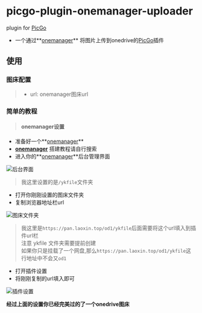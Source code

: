 # picgo-plugin-onemanager-uploader

plugin for [PicGo](https://github.com/Molunerfinn/PicGo)

- 一个通过**[onemanager](https://github.com/qkqpttgf/OneManager-php)** 将图片上传到onedrive的[PicGo](https://github.com/Molunerfinn/PicGo)插件

## 使用

### 图床配置

> - url: onemanager图床url

### 简单的教程

> #### onemanager设置

- 准备好一个**[onemanager](https://github.com/qkqpttgf/OneManager-php)** 
- **[onemanager](https://github.com/qkqpttgf/OneManager-php)** 搭建教程请自行搜索
- 进入你的**[onemanager](https://github.com/qkqpttgf/OneManager-php)**后台管理界面

![后台界面](https://pan.laoxin.top/od1/ykfile/3f60a3e0db1fb0016b52c065a9099bb0.png)

> 我这里设置的是`/ykfile`文件夹

- 打开你刚刚设置的图床文件夹
- 复制浏览器地址栏url

![图床文件夹](https://pan.laoxin.top/od1/ykfile/ce1dcc30ee6091e4668613f76b2a46c4.png)

> 我这里是`https://pan.laoxin.top/od1/ykfile`后面需要将这个url填入到插件url栏<br>
> 注意 ykfile 文件夹需要提前创建<br>
> 如果你只是挂载了一个网盘,那么`https://pan.laoxin.top/od1/ykfile`这行地址中不会又`od1`

- 打开插件设置
- 将刚刚复制的url填入即可

![插件设置](https://pan.laoxin.top/od1/ykfile/ccf7a5bf68f2e8567d6afc7a0633c033.png)

**经过上面的设置你已经完美过的了一个onedrive图床**
